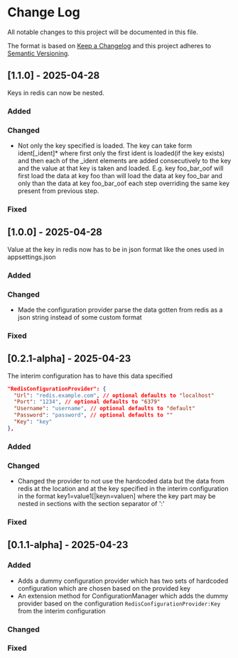 # Change Log
All notable changes to this project will be documented in this file.
 
The format is based on [Keep a Changelog](http://keepachangelog.com/)
and this project adheres to [Semantic Versioning](http://semver.org/).

## [1.1.0] - 2025-04-28
Keys in redis can now be nested.

### Added

### Changed
- Not only the key specified is loaded. The key can take form ident[_ident]* where first only the first ident is loaded(if the key exists) and then each of the _ident elements are added consecutively to the key and the value at that key is taken and loaded. E.g. key foo_bar_oof will first load the data at key foo than will load the data at key foo_bar and only than the data at key foo_bar_oof each step overriding the same key present from previous step.

### Fixed

## [1.0.0] - 2025-04-28
Value at the key in redis now has to be in json format like the ones used in appsettings.json

### Added

### Changed
- Made the configuration provider parse the data gotten from redis as a json string instead of some custom format

### Fixed

## [0.2.1-alpha] - 2025-04-23
The interim configuration has to have this data specified
```json
"RedisConfigurationProvider": {
  "Url": "redis.example.com", // optional defaults to "localhost"
  "Port": "1234", // optional defaults to "6379"
  "Username": "username", // optional defaults to "default"
  "Password": "password", // optional defaults to ""
  "Key": "key"
},
```

### Added

### Changed
- Changed the provider to not use the hardcoded data but the data from redis at the location and at the key specified in the interim configuration in the format key1=value1[|keyn=valuen] where the key part may be nested in sections with the section separator of ':'

### Fixed

## [0.1.1-alpha] - 2025-04-23
 
### Added
- Adds a dummy configuration provider which has two sets of hardcoded configuration which are chosen based on the provided key
- An extension method for ConfigurationManager which adds the dummy provider based on the configuration ```RedisConfigurationProvider:Key``` from the interim configuration

### Changed
 
### Fixed
 
